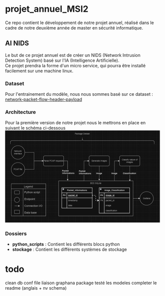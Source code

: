 # projet_annuel_MSI2
Ce repo contient le développement de notre projet annuel, réalisé dans le cadre de notre deuxième année de master en sécurité informatique.

## AI NIDS
Le but de ce projet annuel est de créer un NIDS (Network Intrusion Detection System) basé sur l'IA (Intelligence Artificielle).  
Ce projet prendra la forme d'un micro service, qui pourra être installé facilement sur une machine linux.

### Dataset
Pour l'entrainement du modèle, nous nous sommes basé sur ce dataset : [network-packet-flow-header-payload](https://huggingface.co/datasets/rdpahalavan/network-packet-flow-header-payload)

### Architecture
Pour la première version de notre projet nous le mettrons en place en suivant le schéma ci-dessous
![schema_architecture_v1](https://github.com/PierreKzh/projet_annuel_MSI2/blob/main/img/schema_architecture_v1.png)

### Dossiers
- **python_scripts** : Contient les différents blocs python
- **stockage** : Contient les différents systèmes de stockage


# todo
clean db
conf file
liaison graphana
package
testé les modeles
completer le readme (anglais + nv schema)